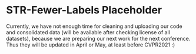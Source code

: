 # STR-Fewer-Labels Placeholder
Currently, we have not enough time for cleaning and uploading our code and consolidated data (will be available after checking license of all datasets), because we are preparing our next work for the next conference. 
Thus they will be updated in April or May, at least before CVPR2021 :)
